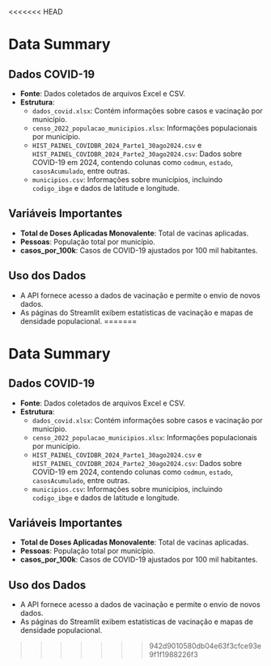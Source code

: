 <<<<<<< HEAD
# Data Summary

## Dados COVID-19
- **Fonte**: Dados coletados de arquivos Excel e CSV.
- **Estrutura**:
  - `dados_covid.xlsx`: Contém informações sobre casos e vacinação por município.
  - `censo_2022_populacao_municipios.xlsx`: Informações populacionais por município.
  - `HIST_PAINEL_COVIDBR_2024_Parte1_30ago2024.csv` e `HIST_PAINEL_COVIDBR_2024_Parte2_30ago2024.csv`: Dados sobre COVID-19 em 2024, contendo colunas como `codmun`, `estado`, `casosAcumulado`, entre outras.
  - `municipios.csv`: Informações sobre municípios, incluindo `codigo_ibge` e dados de latitude e longitude.

## Variáveis Importantes
- **Total de Doses Aplicadas Monovalente**: Total de vacinas aplicadas.
- **Pessoas**: População total por município.
- **casos_por_100k**: Casos de COVID-19 ajustados por 100 mil habitantes.

## Uso dos Dados
- A API fornece acesso a dados de vacinação e permite o envio de novos dados.
- As páginas do Streamlit exibem estatísticas de vacinação e mapas de densidade populacional.
=======
# Data Summary

## Dados COVID-19
- **Fonte**: Dados coletados de arquivos Excel e CSV.
- **Estrutura**:
  - `dados_covid.xlsx`: Contém informações sobre casos e vacinação por município.
  - `censo_2022_populacao_municipios.xlsx`: Informações populacionais por município.
  - `HIST_PAINEL_COVIDBR_2024_Parte1_30ago2024.csv` e `HIST_PAINEL_COVIDBR_2024_Parte2_30ago2024.csv`: Dados sobre COVID-19 em 2024, contendo colunas como `codmun`, `estado`, `casosAcumulado`, entre outras.
  - `municipios.csv`: Informações sobre municípios, incluindo `codigo_ibge` e dados de latitude e longitude.

## Variáveis Importantes
- **Total de Doses Aplicadas Monovalente**: Total de vacinas aplicadas.
- **Pessoas**: População total por município.
- **casos_por_100k**: Casos de COVID-19 ajustados por 100 mil habitantes.

## Uso dos Dados
- A API fornece acesso a dados de vacinação e permite o envio de novos dados.
- As páginas do Streamlit exibem estatísticas de vacinação e mapas de densidade populacional.
>>>>>>> 942d9010580db04e63f3cfce93e9f1f1988226f3
